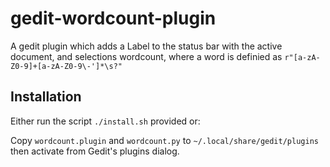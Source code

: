 gedit-wordcount-plugin
======================

A gedit plugin which adds a Label to the status bar with the active document, and selections wordcount, where a word is definied as ``r"[a-zA-Z0-9]+[a-zA-Z0-9\-']*\s?"``

Installation
------------

Either run the script ``./install.sh`` provided or:

Copy ``wordcount.plugin`` and ``wordcount.py`` to ``~/.local/share/gedit/plugins`` then activate from Gedit's plugins dialog.


